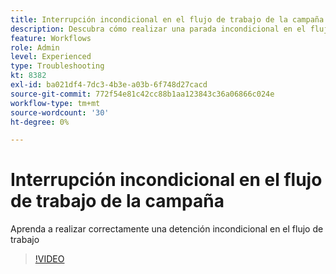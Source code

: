 ```yaml
---
title: Interrupción incondicional en el flujo de trabajo de la campaña
description: Descubra cómo realizar una parada incondicional en el flujo de trabajo de la campaña
feature: Workflows
role: Admin
level: Experienced
type: Troubleshooting
kt: 8382
exl-id: ba021df4-7dc3-4b3e-a03b-6f748d27cacd
source-git-commit: 772f54e81c42cc88b1aa123843c36a06866c024e
workflow-type: tm+mt
source-wordcount: '30'
ht-degree: 0%

---
```


# Interrupción incondicional en el flujo de trabajo de la campaña

Aprenda a realizar correctamente una detención incondicional en el flujo de trabajo

>[!VIDEO](https://video.tv.adobe.com/v/335887?quality=12)
